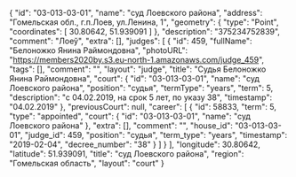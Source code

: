 {
    "id": "03-013-03-01",
    "name": "суд Лоевского района",
    "address": "Гомельская обл., г.п.Лоев, ул.Ленина, 1",
    "geometry": {
        "type": "Point",
        "coordinates": [
            30.80642,
            51.939091
        ]
    },
    "description": "375234752839",
    "comment": "Лоеў",
    "extra": [],
    "judges": [
        {
            "id": 459,
            "fullName": "Белоножко Янина Раймондовна",
            "photoURL": "https://members2020by.s3.eu-north-1.amazonaws.com/judge_459",
            "tags": [],
            "comment": "",
            "layout": "judge",
            "title": "Судья Белоножко Янина Раймондовна",
            "court": {
                "id": "03-013-03-01",
                "name": "суд Лоевского района",
                "position": "судья",
                "termType": "years",
                "term": 5,
                "description": "c 04.02.2019, на срок 5 лет, по указу 38",
                "timestamp": "04.02.2019"
            },
            "previousCourt": null,
            "career": [
                {
                    "id": 58833,
                    "term": 5,
                    "type": "appointed",
                    "court": {
                        "id": "03-013-03-01",
                        "name": "суд Лоевского района"
                    },
                    "extra": [],
                    "comment": "",
                    "house_id": "03-013-03-01",
                    "judge_id": 459,
                    "position": "судья",
                    "term_type": "years",
                    "timestamp": "2019-02-04",
                    "decree_number": "38"
                }
            ]
        }
    ],
    "longitude": 30.80642,
    "latitude": 51.939091,
    "title": "суд Лоевского района",
    "region": "Гомельская область",
    "layout": "court"
}